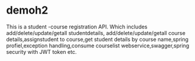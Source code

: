 # demoh2

This  is a student -course registration API.
Which includes add/delete/update/getall studentdetails, add/delete/update/getall course details,assignstudent to course,get student details by course name,spring profiel,exception handling,consume courselist webservice,swagger,spring security with JWT token etc.
